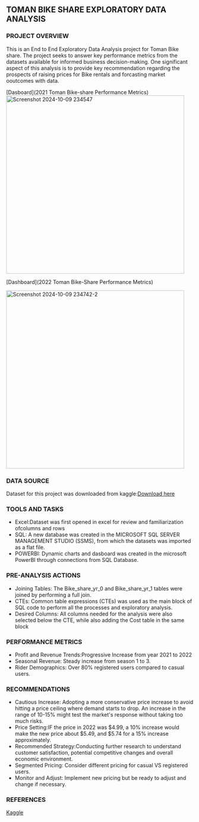 ## TOMAN BIKE SHARE EXPLORATORY DATA ANALYSIS
### PROJECT OVERVIEW
This is an End to End Exploratory Data Analysis project for Toman Bike share. The project seeks to answer key performance metrics from the datasets available for informed business decision-making. One significant aspect of this analysis is to provide key recommendation regarding the prospects of raising prices for Bike rentals and forcasting market ooutcomes with data.


[Dasboard](2021 Toman Bike-share Performance Metrics)
<img width="479" alt="Screenshot 2024-10-09 234547" src="https://github.com/user-attachments/assets/afa7c107-fd67-433b-9c14-7a8214dc197c">


[Dashboard](2022 Toman Bike-Share Performance Metrics)

<img width="479" alt="Screenshot 2024-10-09 234742-2" src="https://github.com/user-attachments/assets/19a04dcb-22ff-4224-83d4-e1319af5a226">


### DATA SOURCE
Dataset for this project was downloaded from kaggle:[Download here](https://www.kaggle.com/datasets/walmalki/toman-bike-share-dataset)

### TOOLS AND TASKS
- Excel:Dataset was first opened in excel for review and familiarization ofcolumns and rows
- SQL:  A new database was created in the MICROSOFT SQL SERVER MANAGEMENT STUDIO (SSMS), from which the datasets was imported as a flat file.
- POWERBI: Dynamic charts and dasboard was created in the microsoft PowerBI through connections from SQL Database.

### PRE-ANALYSIS ACTIONS
- Joining Tables: The Bike_share_yr_0 and Bike_share_yr_1 tables were joined by performing a full join.
- CTEs: Common table expressions (CTEs) was used as the main block of SQL code to perform all the processes and exploratory analysis.
- Desired Columns: All columns needed for the analysis were also selected below the CTE, while also adding the Cost table in the same block

 ### PERFORMANCE METRICS
  - Profit and Revenue Trends:Progressive Increase from year 2021 to 2022
  - Seasonal Revenue: Steady increase from season 1 to 3.
  - Rider Demographics: Over 80% registered users compared to casual users.

 ### RECOMMENDATIONS
 - Cautious Increase: Adopting a more conservative price increase to avoid hitting a price ceiling where demand starts to drop. An increase in the range of 10-15% might test the market's response without taking too much risks.
 - Price Setting:IF the price in 2022 was $4.99, a 10% increase would make the new price about $5.49, and $5.74 for a 15% increase approximately.
 - Recommended Strategy:Conducting further research to understand customer satisfaction, potential competitive changes and overall economic environment.
 - Segmented Pricing: Consider different pricing for casual VS registered users.
 - Monitor and Adjust: Implement new pricing but be ready to adjust and change if necessary.

### REFERENCES
[Kaggle](https://www.kaggle.com/)
 
  


  
